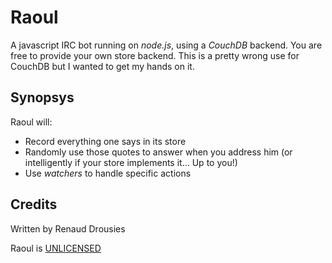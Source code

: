 # Raoul

A javascript IRC bot running on *node.js*, using a *CouchDB* backend.
You are free to provide your own store backend. This is a pretty wrong use for CouchDB but I wanted to get my hands on it.

## Synopsys

Raoul will:

* Record everything one says in its store
* Randomly use those quotes to answer when you address him (or intelligently if your store implements it... Up to you!)
* Use *watchers* to handle specific actions

## Credits

Written by Renaud Drousies

Raoul is [UNLICENSED](http://unlicense.org)
